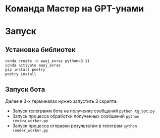 # Команда Мастер на GPT-унами

# Запуск

## Установка библиотек

```
conda create -n aaaj_evraz python=3.11
conda activate aaaj_evraz
pip install poetry
poetry install
```

## Запуск бота
Далее в 3-х терминалах нужно запустить 3 скрипта:

- Запуск телеграмм бота на получение сообщений `python tg_bot.py`
- Запуск процесса обработки полученных сообщений `python review_worker.py`
- Запуск процесса отправки результатам в телеграм `python sender_worker.py`

